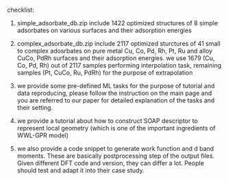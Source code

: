 checklist:
1. simple_adsorbate_db.zip
include 1422 optimized structures of 8 simple adsorbates on various surfaces and their adsorption energies 

2. complex_adsorbate_db.zip
include 2117 optimized sturctures of 41 small to complex adosrbates on pure metal Cu, Co, Pd, Rh, Pt, Ru and alloy CuCo, PdRh surfaces and their adsorption energies.
we use 1679 (Cu, Co, Pd, Rh) out of 2117 samples performing interpolation task, remaining samples (Pt, CuCo, Ru, PdRh) for the purpose of extrapolation

3. we provide some pre-defined ML tasks for the purpose of tutorial and data reproducing, please follow the instruction on the main page and
you are referred to our paper for detailed explanation of the tasks and their setting.

4. we provide a tutorial about how to construct SOAP descriptor to represent local geometry (which is one of the important ingredients of WWL-GPR model)

5. we also provide a code snippet to generate work function and d band moments. These are basically postprocessing step of the output files. Given different DFT code and version, they can differ a lot. People should test and adapt it into their case study.  

